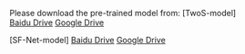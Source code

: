 Please download the pre-trained model from:
[TwoS-model]  
[Baidu Drive](https://pan.baidu.com/s/1MkKxmOPc6itCDpOfyaIKyA)
[Google Drive](https://drive.google.com/open?id=1vXTjW8MjW4308j1HM1Y_MBpUxmcX3I2k)

[SF-Net-model]
[Baidu Drive](https://pan.baidu.com/s/1IAdy6XL3FqTKyImx1gJpcw)
[Google Drive](https://drive.google.com/open?id=1qg5nYt-KKGHF0_dOjQzw3JgjuHPUq_Wd)
